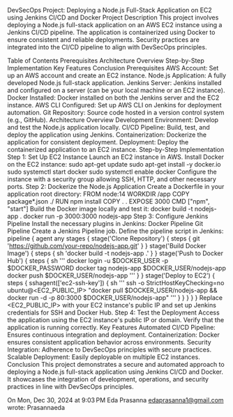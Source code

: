 DevSecOps Project: Deploying a Node.js Full-Stack Application on EC2 using Jenkins CI/CD and Docker
Project Description
This project involves deploying a Node.js full-stack application on an AWS EC2 instance using a Jenkins CI/CD pipeline. The application is containerized using Docker to ensure consistent and reliable deployments. Security practices are integrated into the CI/CD pipeline to align with DevSecOps principles.

Table of Contents
Prerequisites
Architecture Overview
Step-by-Step Implementation
Key Features
Conclusion
Prerequisites
AWS Account: Set up an AWS account and create an EC2 instance.
Node.js Application: A fully developed Node.js full-stack application.
Jenkins Server: Jenkins installed and configured on a server (can be your local machine or an EC2 instance).
Docker Installed: Docker installed on both the Jenkins server and the EC2 instance.
AWS CLI Configured: Set up AWS CLI on Jenkins for deployment automation.
Git Repository: Source code hosted in a version control system (e.g., GitHub).
Architecture Overview
Development Environment: Develop and test the Node.js application locally.
CI/CD Pipeline: Build, test, and deploy the application using Jenkins.
Containerization: Dockerize the application for consistent deployment.
Deployment: Deploy the containerized application to an EC2 instance.
Step-by-Step Implementation
Step 1: Set Up EC2 Instance
Launch an EC2 instance in AWS.
Install Docker on the EC2 instance:
sudo apt-get update
sudo apt-get install -y docker.io
sudo systemctl start docker
sudo systemctl enable docker
Configure the instance with a security group allowing SSH, HTTP, and other necessary ports.
Step 2: Dockerize the Node.js Application
Create a Dockerfile in your application root directory:
FROM node:14
WORKDIR /app
COPY package*.json ./
RUN npm install
COPY . .
EXPOSE 3000
CMD ["npm", "start"]
Build the Docker image locally and test it:
docker build -t nodejs-app .
docker run -p 3000:3000 nodejs-app
Step 3: Configure Jenkins Pipeline
Install the necessary plugins in Jenkins:
Docker Pipeline
Git
Pipeline
Create a Jenkins Pipeline job.
Define the pipeline script in Jenkins:
pipeline {
    agent any
    stages {
        stage('Clone Repository') {
            steps {
                git 'https://github.com/your-repo/nodejs-app.git'
            }
        }
        stage('Build Docker Image') {
            steps {
                sh 'docker build -t nodejs-app .'
            }
        }
        stage('Push to Docker Hub') {
            steps {
                sh '''
                docker login -u $DOCKER_USER -p $DOCKER_PASSWORD
                docker tag nodejs-app $DOCKER_USER/nodejs-app
                docker push $DOCKER_USER/nodejs-app
                '''
            }
        }
        stage('Deploy to EC2') {
            steps {
                sshagent(['ec2-ssh-key']) {
                    sh '''
                    ssh -o StrictHostKeyChecking=no ubuntu@<EC2_PUBLIC_IP> "docker pull $DOCKER_USER/nodejs-app && docker run -d -p 80:3000 $DOCKER_USER/nodejs-app"
                    '''
                }
            }
        }
    }
}
Replace <EC2_PUBLIC_IP> with your EC2 instance's public IP and set up Jenkins credentials for SSH and Docker Hub.
Step 4: Test the Deployment
Access the application using the EC2 instance's public IP or domain.
Verify that the application is running correctly.
Key Features
Automated CI/CD Pipeline: Ensures continuous integration and deployment.
Containerization: Docker ensures consistent application behavior across environments.
Security Integration: Adherence to DevSecOps principles with secure practices.
Scalable Deployment: Easily deployable on multiple EC2 instances.
Conclusion
This project demonstrates a secure and automated approach to deploying a Node.js full-stack application using Jenkins CI/CD and Docker. It showcases the integration of development, operations, and security practices in line with DevSecOps principles.


On Mon, Dec 30, 2024 at 9:03 PM Eda Prasanna <edaprasanna1@gmail.com> wrote:
Prasannaeda
